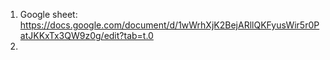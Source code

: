 1. Google sheet: https://docs.google.com/document/d/1wWrhXjK2BejARllQKFyusWir5r0PatJKKxTx3QW9z0g/edit?tab=t.0
2. 
